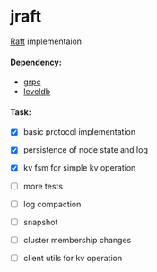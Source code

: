 # jraft
[Raft](https://raft.github.io/raft.pdf) implementaion

#### Dependency:
- [grpc](http://www.grpc.io/)
- [leveldb](http://leveldb.org/)

#### Task:
- [x] basic protocol implementation
- [x] persistence of node state and log 
- [x] kv fsm for simple kv operation
- [ ] more tests
- [ ] log compaction
- [ ] snapshot
- [ ] cluster membership changes
- [ ] client utils for kv operation

